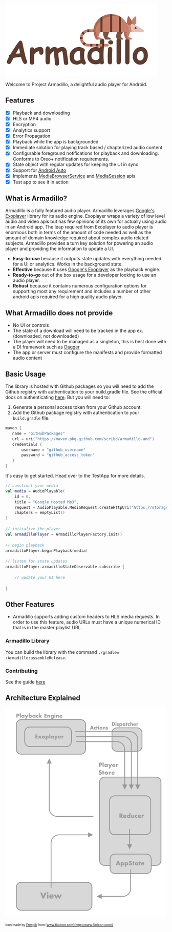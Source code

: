 ![](armadillo.png)

Welcome to Project Armadillo, a delightful audio player for Android.

## Features

- [x] Playback and downloading
- [x] HLS or MP4 audio
- [x] Encryption
- [x] Analytics support
- [x] Error Propagation
- [x] Playback while the app is backgrounded
- [x] Immediate solution for playing track based / chapterized audio content
- [x] Configurable foreground notifications for playback and downloading. Conforms to Oreo+ notification requirements.
- [x] State object with regular updates for keeping the UI in sync
- [x] Support for [Android Auto](https://developer.android.com/training/cars)
- [x] Implements [MediaBrowserService](https://developer.android.com/guide/topics/media-apps/audio-app/building-a-mediabrowserservice) and [MediaSession](https://developer.android.com/guide/topics/media-apps/working-with-a-media-session#init-session) apis
- [x] Test app to see it in action

## What is Armadillo?

Armadillo is a fully featured audio player. Armadillo leverages [Google's Exoplayer](https://github.com/google/ExoPlayer/) library for its audio engine. Exoplayer wraps a variety of low level audio and video apis but has few opinions of its own for actually using audio in an Android app. The leap required from Exoplayer to audio player is enormous both in terms of the amount of code needed as well as the amount of domain knowledge required about complex audio related subjects. Armadillo provides a turn key solution for powering an audio player and providing the information to update a UI.

- **Easy-to-use** because it outputs state updates with everything needed for a UI or analytics. Works in the background state.
- **Effective** because it uses [Google's Exoplayer](https://github.com/google/ExoPlayer/) as the playback engine.
- **Ready-to-go** out of the box usage for a developer looking to use an audio player.
- **Robust** because it contains numerous configuration options for supporting most any requirement and includes a number of other android apis required for a high quality audio player.

## What Armadillo does not provide

- No UI or controls
- The state of a download will need to be tracked in the app ex. (downloaded, not downloaded)
- The player will need to be managed as a singleton, this is best done with a DI framework such as [Dagger](https://dagger.dev/)
- The app or server must configure the manifests and provide formatted audio content


## Basic Usage

The library is hosted with Github packages so you will need to add the Github registry with authentication to your build.gradle file. See
 the official docs on authenticating 
 [here](https://docs.github.com/en/packages/working-with-a-github-packages-registry/working-with-the-gradle-registry#authenticating-to-github-packages). But you will need to:

1. Generate a personal access token from your Github account.
2. Add the Github package registry with authentication to your `build.gradle` file.

```kotlin
maven {
   name = "GitHubPackages"
   url = uri("https://maven.pkg.github.com/scribd/armadillo-and")
   credentials {
       username = "github_username"
       password = "github_access_token"
   }
}
```

It's easy to get started. Head over to the TestApp for more details.

```kotlin
// construct your media
val media = AudioPlayable(
    id = 0,
    title = "Google Hosted Mp3",
    request = AudioPlayable.MediaRequest.createHttpUri("https://storage.googleapis.com/exoplayer-test-media-0/play.mp3"),
    chapters = emptyList()
)

// initialize the player
val armadilloPlayer = ArmadilloPlayerFactory.init()

// begin playback
armadilloPlayer.beginPlayback(media)
        
// listen for state updates
armadilloPlayer.armadilloStateObservable.subscribe {
    
    // update your UI here

}
```

## Other Features
- Armadillo supports adding custom headers to HLS media requests. In order to use this feature, audio URLs must have a unique numerical ID
that is in the  master playlist URL.

### Armadillo Library
You can build the library with the command `./gradlew :Armadillo:assembleRelease`.

### Contributing
See the guide [here](https://github.com/scribd/armadillo/blob/main/CONTRIBUTING.md)

## Architecture Explained

![armadillo](armadillo_arch.png "Armadillo Architecture")

<sub><sup>Icon made by [Freepik](https://www.flaticon.com/authors/freepik) from [www.flaticon.com](http://www.flaticon.com/) <sub><sup>

